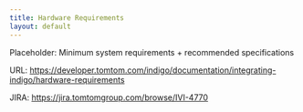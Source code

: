 ```yaml
---
title: Hardware Requirements
layout: default
---
```


Placeholder: Minimum system requirements + recommended specifications

URL: https://developer.tomtom.com/indigo/documentation/integrating-indigo/hardware-requirements

JIRA: https://jira.tomtomgroup.com/browse/IVI-4770

